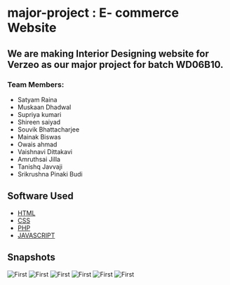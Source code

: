 # major-project : E- commerce Website

## We are making Interior Designing website for Verzeo as our major project for batch WD06B10.
### Team Members:
- Satyam Raina
- Muskaan Dhadwal
- Supriya kumari
- Shireen saiyad
- Souvik Bhattacharjee
- Mainak Biswas
- Owais ahmad
- Vaishnavi Dittakavi
- Amruthsai Jilla
- Tanishq Javvaji
- Srikrushna Pinaki Budi

## Software Used
* [HTML](#HTML)
* [CSS](#CSS)
* [PHP](#PHP)
* [JAVASCRIPT](#JAVASCRIPT)

## Snapshots
![First](https://github.com/MuskaanDhadwal/major-project.github.io/blob/master/snaps/sofa1.PNG)
![First](https://github.com/MuskaanDhadwal/major-project.github.io/blob/master/snaps/sofa2.PNG)
![First](https://github.com/MuskaanDhadwal/major-project.github.io/blob/master/snaps/sofa3.PNG)
![First](https://github.com/MuskaanDhadwal/major-project.github.io/blob/master/snaps/sofa4.PNG)
![First](https://github.com/MuskaanDhadwal/major-project.github.io/blob/master/snaps/contact%201.PNG)
![First](https://github.com/MuskaanDhadwal/major-project.github.io/blob/master/snaps/contact2.PNG)
